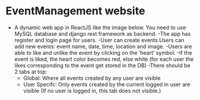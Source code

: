 # EventManagement website
 - A dynamic web app in ReactJS like the image below. You need to use MySQL database and django rest framework as backend.
 -The app has register and login page for users.
 -User can create events.Users can add new events: event name, date, time, location and image.
 -Users are able to like and unlike the event by clicking on the ‘heart’ symbol.
 -If the event is liked, the heart color becomes red, else white (for each user the likes corresponding to the event get stored in the DB)
 -There should be 2 tabs at top:
   - Global: Where all events created by any user are visible
   - User Specifc: Only events created by the current logged in user are visible (If no user is logged in, this tab does not visible.)

